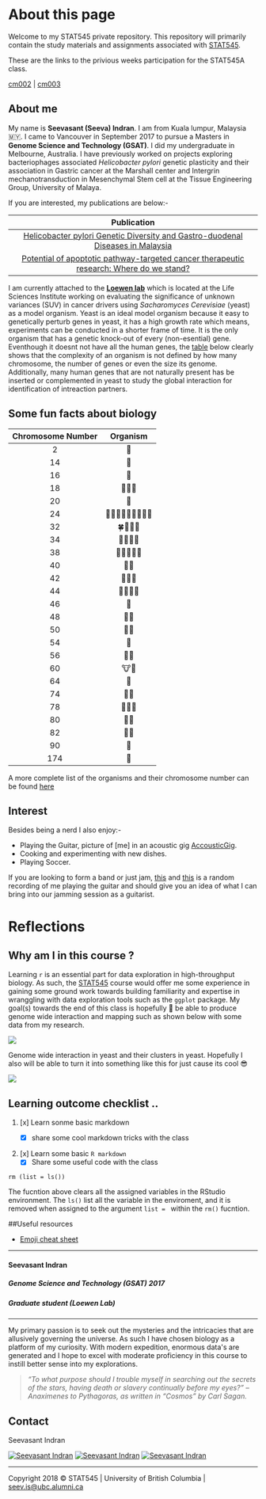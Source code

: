 About this page
================

Welcome to my STAT545 private repository. This repository will primarily contain the study materials and assignments associated with [STAT545][Stat545Link].

These are the links to the privious weeks participation for the STAT545A class.

[cm002][cm002] \| [cm003][cm003]


[Stat545Link]: http://stat545.com/Classroom/ "STAT 545A: Exploratory Data Analysis"
[cm002]: https://github.com/zeeva85/STAT545A_participation/tree/master/cm002
[cm003]: https://github.com/zeeva85/STAT545A_participation/tree/master/cm003



About me
--------

My name is **Seevasant (Seeva) Indran**. I am from Kuala lumpur, Malaysia :malaysia:. I came to Vancouver in September 2017 to pursue a Masters in **Genome Science and Technology (GSAT)**. I did my undergraduate in Melbourne, Australia. I have previously worked on projects exploring bacteriophages associated _Helicobacter pylori_ genetic plasticity and their association in Gastric cancer at the Marshall center and Intergrin mechanotransduction in Mesenchymal Stem cell at the Tissue Engineering Group, University of Malaya. 

If you are interested, my publications are below:-

| **Publication** |
|:----------------:|
| [Helicobacter pylori Genetic Diversity and Gastro-duodenal Diseases in Malaysia][Hpylori] |
| [Potential of apoptotic pathway-targeted cancer therapeutic research: Where do we stand?][CancerReview] |

[Hpylori]: https://www.ncbi.nlm.nih.gov/pmc/articles/PMC5377019/pdf/srep07431.pdf
[CancerReview]: https://www.nature.com/articles/cddis2015275
[loewenlablink]: http://www.loewenlab.ca/research-scope/


I am currently attached to the [**Loewen lab**][loewenlablink] which is located at the Life Sciences Institute working on evaluating the significance of unknown variances (SUV) in cancer drivers using _Sacharomyces Cerevisiae_ (yeast) as a model organism. Yeast is an ideal model organism because it easy to genetically perturb genes in yeast, it has a high growth rate which means, experiments can be conducted in a shorter frame of time. It is the only organism that has a genetic knock-out of every (non-esential) gene. Eventhough it doesnt not have all the human genes, the [table][ChoromosomeNumberTbl] below clearly shows that the complexity of an organism is not defined by how many chromosome, the number of genes  or even the size its genome. Additionally, many human genes that are not naturally present has be inserted or complemented in yeast to study the global interaction for identification of intreaction partners.

## Some fun facts about biology

 **Chromosome Number** | **Organism** 
:----------------:|:------------:
2	 |  :ant:  
14 |  :cucumber:  
16 |  :koala:  
18 |  :lemon::carrot::tangerine:  
20 |  :corn:  
24 |	:snail::ear_of_rice::tulip::chestnut::melon::eggplant::avocado::tomato::evergreen_tree:  	
32 |	:four_leaf_clover::cherries::bee::crocodile:   
34 |	:apple::pear::sunflower::fox_face:  
38 |	:grapes::pig::cat::lion::tiger:  
40 |	:peanuts::mouse:  
42 |	:panda_face::rat::blowfish:  	
44 |	:whale2::hamster::dolphin::rabbit:  	 
46 |	:baby:   
48 |	:gorilla::potato:   
50 |	:water_buffalo::pineapple:   
54 |	:sheep:   
56 |	:elephant::strawberry:    
60 |	:cow::goat:   
64 |	:horse:   
74 |	:bear::camel:    
78 |	:chicken::dog::wolf:   
80 |	:turkey::duck:    
82 |	:rhinoceros::shark:    
90 |	:sweet_potato:    
174|	:kiwi_fruit:  	 


A more complete list of the organisms and their chromosome number can be found [here][WikiChromosomeNumber]

[WikiChromosomeNumber]: https://en.wikipedia.org/wiki/List_of_organisms_by_chromosome_count
[ChoromosomeNumberTbl]: https://github.com/STAT545-UBC-students/hw01-zeeva85#some-fun-facts-about-biology

## Interest

Besides being a nerd I also enjoy:-

- Playing the Guitar, picture of [me] in an acoustic gig [AccousticGig].
- Cooking and experimenting with new dishes.
- Playing Soccer.


If you are looking to form a band or just jam, [this][RandomSolo] and [this](RandomSolo2) is a random recording of me playing the guitar and should give you an idea of what I can bring into our jamming session as a guitarist.



[AccousticGig]: https://www.facebook.com/plugins/post.php?href=https%3A%2F%2Fwww.facebook.com%2Fphoto.php%3Ffbid%3D10153081465425031%26set%3Da.10150977844975031%26type%3D3&width=500

[RandomSolo]: https://soundcloud.com/seevasantindran/random-solo-trial/s-C5r8F
[RandomSolo2]: https://soundcloud.com/seevasantindran/fine/s-cLzvk

# Reflections

## Why am I in this course ? 

Learning `r` is an essential part for data exploration in high-throughput biology. As such, the [STAT545][Stat545Link] course would offer me some experience in gaining some ground work towards building familiarity and expertise in wranggling with data exploration tools such as the `ggplot` package. My goal(s) towards the end of this class is hopefully :crossed_fingers: be able to produce genome wide interaction and mapping such as shown below with some data from my research.

![](https://radiostudent.si/sites/default/files/slike/2016-11-16-dve-mutaciji-boljši-od-ene-64187.jpg)

Genome wide interaction in yeast and their clusters in yeast. Hopefully I also will be able to turn it into something like this for just cause its cool :sunglasses:


![](https://travelbetweenthepages.files.wordpress.com/2016/06/airports-network.gif)


## Learning outcome checklist ..

1. [x] Learn sonme basic markdown
	* [x] share some cool markdown tricks with the class


2. [x] Learn some basic `R markdown `
	* [x] Share some useful code with the class
	
`rm (list = ls())` 

The fucntion above clears all the assigned variables in the RStudio environment. The `ls()` list all the variable in the enviroment, and it is removed when assigned to the argument `list = ` within the `rm()` fucntion.
	


##Useful resources 
- [Emoji cheat sheet](https://gist.github.com/rxaviers/7360908)


---
#### **Seevasant Indran**
##### *Genome Science and Technology (GSAT) 2017*
##### Graduate student (Loewen Lab)   



---


My primary passion is to seek out the mysteries and the intricacies that are allusively governing the universe. As such I have chosen biology as a platform of my curiosity. With modern expedition, enormous data's are generated and I hope to excel with moderate proficiency in this course to instill better sense into my explorations.


> *“To what purpose should I trouble myself in searching out the secrets of the stars, having death or slavery continually before my eyes?” – Anaximenes to Pythagoras, as written in “Cosmos” by Carl Sagan.*



## Contact 

Seevasant Indran

[![Seevasant Indran](https://cdn3.iconfinder.com/data/icons/free-social-icons/67/twitter_circle_black-32.png)](https://twitter.com/zeeva85) [![Seevasant Indran](https://cdn3.iconfinder.com/data/icons/free-social-icons/67/linkedin_circle_black-32.png)](https://my.linkedin.com/in/seevasantindran) [![Seevasant Indran](https://cdn3.iconfinder.com/data/icons/picons-social/57/18-youtube-32.png)](https://www.youtube.com/user/szeeva85) 

---
Copyright 2018 :copyright: STAT545  \| University of British Columbia \| <seev.is@ubc.alumni.ca>

